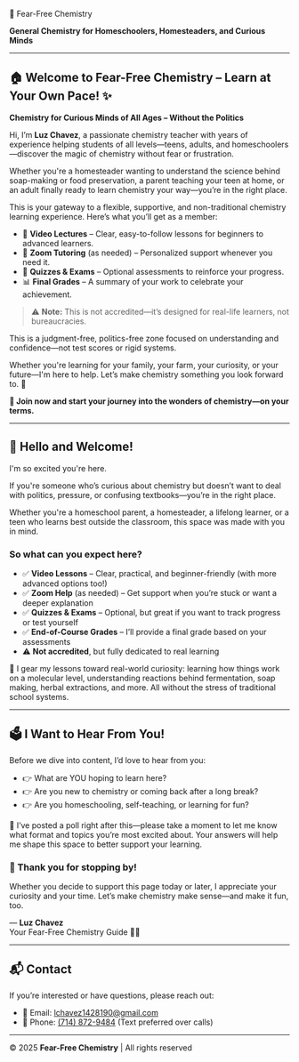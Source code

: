 🌟 Fear-Free Chemistry

**General Chemistry for Homeschoolers, Homesteaders, and Curious Minds**

---

## 🏠 Welcome to Fear-Free Chemistry – Learn at Your Own Pace! ✨

**Chemistry for Curious Minds of All Ages – Without the Politics**

Hi, I’m **Luz Chavez**, a passionate chemistry teacher with years of experience helping students of all levels—teens, adults, and homeschoolers—discover the magic of chemistry without fear or frustration.

Whether you're a homesteader wanting to understand the science behind soap-making or food preservation, a parent teaching your teen at home, or an adult finally ready to learn chemistry your way—you’re in the right place.

This is your gateway to a flexible, supportive, and non-traditional chemistry learning experience. Here’s what you’ll get as a member:

- 🧪 **Video Lectures** – Clear, easy-to-follow lessons for beginners to advanced learners.
- 💬 **Zoom Tutoring** (as needed) – Personalized support whenever you need it.
- 📝 **Quizzes & Exams** – Optional assessments to reinforce your progress.
- 📊 **Final Grades** – A summary of your work to celebrate your achievement.

> ⚠️ **Note:** This is not accredited—it’s designed for real-life learners, not bureaucracies.

This is a judgment-free, politics-free zone focused on understanding and confidence—not test scores or rigid systems.

Whether you're learning for your family, your farm, your curiosity, or your future—I'm here to help. Let’s make chemistry something you look forward to. 🧡

**🔬 Join now and start your journey into the wonders of chemistry—on your terms.**

---

## 👋 Hello and Welcome!

I'm so excited you're here.

If you're someone who’s curious about chemistry but doesn’t want to deal with politics, pressure, or confusing textbooks—you’re in the right place.

Whether you're a homeschool parent, a homesteader, a lifelong learner, or a teen who learns best outside the classroom, this space was made with you in mind.

### So what can you expect here?

- ✅ **Video Lessons** – Clear, practical, and beginner-friendly (with more advanced options too!)
- ✅ **Zoom Help** (as needed) – Get support when you’re stuck or want a deeper explanation
- ✅ **Quizzes & Exams** – Optional, but great if you want to track progress or test yourself
- ✅ **End-of-Course Grades** – I’ll provide a final grade based on your assessments
- ⚠️ **Not accredited**, but fully dedicated to real learning

🌿 I gear my lessons toward real-world curiosity: learning how things work on a molecular level, understanding reactions behind fermentation, soap making, herbal extractions, and more. All without the stress of traditional school systems.

---

## 🗳️ I Want to Hear From You!

Before we dive into content, I’d love to hear from you:

- 👉 What are YOU hoping to learn here?
- 👉 Are you new to chemistry or coming back after a long break?
- 👉 Are you homeschooling, self-teaching, or learning for fun?

📣 I’ve posted a poll right after this—please take a moment to let me know what format and topics you’re most excited about. Your answers will help me shape this space to better support your learning.

### 💛 Thank you for stopping by!

Whether you decide to support this page today or later, I appreciate your curiosity and your time. Let’s make chemistry make sense—and make it fun, too.

— **Luz Chavez**  
Your Fear-Free Chemistry Guide 🧪✨

---

## 📬 Contact

If you’re interested or have questions, please reach out:

- 📧 Email: [lchavez1428190@gmail.com](mailto:lchavez1428190@gmail.com)
- 📱 Phone: [(714) 872-9484](tel:7148729484) (Text preferred over calls)

---


© 2025 **Fear-Free Chemistry** | All rights reserved
